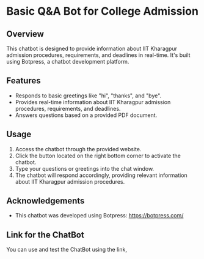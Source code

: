 # Basic Q&A Bot for College Admission 

## Overview
This chatbot is designed to provide information about IIT Kharagpur admission procedures, requirements, and deadlines in real-time. It's built using Botpress, a chatbot development platform.

## Features
- Responds to basic greetings like "hi", "thanks", and "bye".
- Provides real-time information about IIT Kharagpur admission procedures, requirements, and deadlines.
- Answers questions based on a provided PDF document.

## Usage
1. Access the chatbot through the provided website.
2. Click the button located on the right bottom corner to activate the chatbot.
3. Type your questions or greetings into the chat window.
4. The chatbot will respond accordingly, providing relevant information about IIT Kharagpur admission procedures.

## Acknowledgements
- This chatbot was developed using Botpress: https://botpress.com/

## Link for the ChatBot
You can use and test the ChatBot using the link, 
